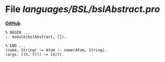 # File _languages/BSL/bslAbstract.pro_
**[GitHub](https://github.com/softlang/yas/blob/master/languages/BSL/bslAbstract.pro)**
```
% BEGIN ...
:- module(bslAbstract, []).

% END ...
(name, String) ~> Atom :- name(Atom, String).
(args, [(X, Y)]) ~> [X|Y].
```
